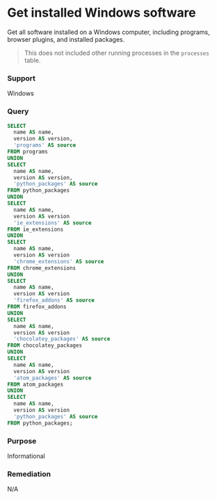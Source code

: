 # Get installed Windows software

Get all software installed on a Windows computer, including programs, browser plugins, and installed packages.

> This does not included other running processes in the `processes` table.

### Support
Windows

### Query
```sql
SELECT
  name AS name,
  version AS version,
  'programs' AS source
FROM programs
UNION
SELECT
  name AS name,
  version AS version,
  'python_packages' AS source
FROM python_packages
UNION
SELECT
  name AS name,
  version AS version
  'ie_extensions' AS source
FROM ie_extensions
UNION
SELECT
  name AS name,
  version AS version
  'chrome_extensions' AS source
FROM chrome_extensions
UNION
SELECT
  name AS name,
  version AS version
  'firefox_addons' AS source
FROM firefox_addons
UNION
SELECT
  name AS name,
  version AS version
  'chocolatey_packages' AS source
FROM chocolatey_packages
UNION
SELECT
  name AS name,
  version AS version
  'atom_packages' AS source
FROM atom_packages
UNION
SELECT
  name AS name,
  version AS version
  'python_packages' AS source
FROM python_packages;
```

### Purpose

Informational

### Remediation

N/A
